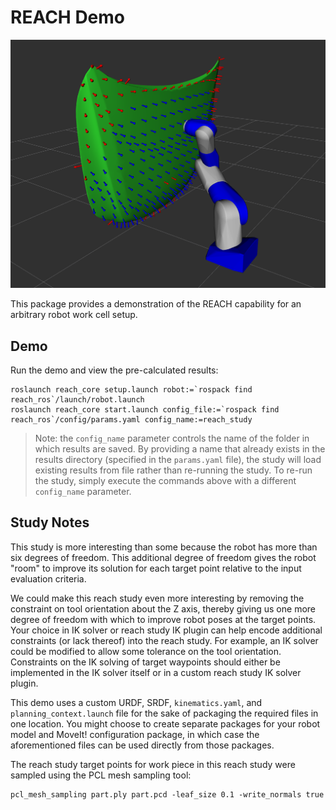 # REACH Demo

![Reach Study Demo](docs/reach_study_demo.png)

This package provides a demonstration of the REACH capability for an arbitrary robot work cell setup.

## Demo

Run the demo and view the pre-calculated results:
```
roslaunch reach_core setup.launch robot:=`rospack find reach_ros`/launch/robot.launch
roslaunch reach_core start.launch config_file:=`rospack find reach_ros`/config/params.yaml config_name:=reach_study
```

> Note: the `config_name` parameter controls the name of the folder in which results are saved. By providing a name that already exists in the results
directory (specified in the `params.yaml` file), the study will load existing results from file rather than re-running the study. To re-run the study,
simply execute the commands above with a different `config_name` parameter.

## Study Notes

This study is more interesting than some because the robot has more than six degrees of freedom. This additional degree of freedom gives the robot "room" to improve
its solution for each target point relative to the input evaluation criteria.

We could make this reach study even more interesting by removing the constraint on tool orientation about the Z axis, thereby giving us one more degree of freedom
with which to improve robot poses at the target points. Your choice in IK solver or reach study IK plugin can help encode additional constraints (or lack thereof) into the reach study.
For example, an IK solver could be modified to allow some tolerance on the tool orientation. Constraints on the IK solving of target waypoints should either be implemented
in the IK solver itself or in a custom reach study IK solver plugin.

This demo uses a custom URDF, SRDF, `kinematics.yaml`, and `planning_context.launch` file for the sake of packaging the required files in one location.
You might choose to create separate packages for your robot model and MoveIt! configuration package, in which case the aforementioned files can be used directly from those packages.

The reach study target points for work piece in this reach study were sampled using the PCL mesh sampling tool:
```
pcl_mesh_sampling part.ply part.pcd -leaf_size 0.1 -write_normals true
```
